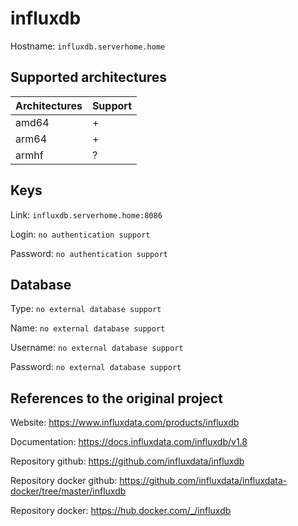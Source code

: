 # influxdb
Hostname: `influxdb.serverhome.home`

## Supported architectures
| Architectures | Support |
| :------------ | :------ |
| amd64         | +       |
| arm64         | +       |
| armhf         | ?       |

## Keys
Link: `influxdb.serverhome.home:8086`

Login: `no authentication support`

Password: `no authentication support`

## Database
Type: `no external database support`

Name: `no external database support`

Username: `no external database support`

Password: `no external database support`

## References to the original project
Website: https://www.influxdata.com/products/influxdb

Documentation: https://docs.influxdata.com/influxdb/v1.8

Repository github: https://github.com/influxdata/influxdb

Repository docker github: https://github.com/influxdata/influxdata-docker/tree/master/influxdb

Repository docker: https://hub.docker.com/_/influxdb